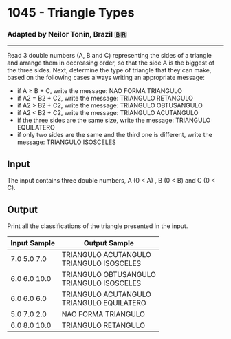 # 1045 - Triangle Types
### Adapted by Neilor Tonin, Brazil <span>&#x1f1e7;&#x1f1f7;</span>
---

Read 3 double numbers (A, B and C) representing the sides of a triangle and arrange them in decreasing order, so that the side A is the biggest of the three sides. Next, determine the type of triangle that they can make, based on the following cases always writing an appropriate message:


* if A ≥ B + C, write the message: NAO FORMA TRIANGULO
* if A2 = B2 + C2, write the message: TRIANGULO RETANGULO
* if A2 > B2 + C2, write the message: TRIANGULO OBTUSANGULO
* if A2 < B2 + C2, write the message: TRIANGULO ACUTANGULO
* if the three sides are the same size, write the message: TRIANGULO EQUILATERO
* if only two sides are the same and the third one is different, write the message: TRIANGULO ISOSCELES

## Input

The input contains three double numbers, A (0 < A) , B (0 < B) and C (0 < C).

## Output

Print all the classifications of the triangle presented in the input.

| Input Sample | Output Sample |
| --- | --- |
|7.0 5.0 7.0|TRIANGULO ACUTANGULO</br>TRIANGULO ISOSCELES|
|6.0 6.0 10.0|TRIANGULO OBTUSANGULO</br>TRIANGULO ISOSCELES|
|6.0 6.0 6.0|TRIANGULO ACUTANGULO</br>TRIANGULO EQUILATERO|
|5.0 7.0 2.0|NAO FORMA TRIANGULO|
|6.0 8.0 10.0|TRIANGULO RETANGULO|